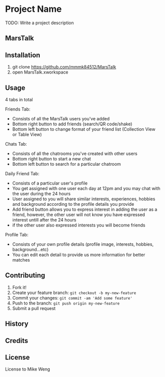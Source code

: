 # Project Name

TODO: Write a project description

## MarsTalk

## Installation

1. git clone https://github.com/mmmk84512/MarsTalk
2. open MarsTalk.xworkspace

## Usage
4 tabs in total

Friends Tab:
- Consists of all the MarsTalk users you've added
- Bottom right button to add friends (search/QR code/shake)
- Bottom left button to change format of your friend list (Collection View or Table View)

Chats Tab:
- Consists of all the chatrooms you've created with other users
- Bottom right button to start a new chat
- Bottom left button to search for a particular chatroom

Daily Friend Tab:
- Consists of a particular user's profile
- You get assigned with one user each day at 12pm and you may chat with the user during the 24 hours
- User assigned to you will share similar interests, experiences, hobbies and background according to the profile details you provide
- Add friend button allows you to express interest in adding the user as a friend, however, the other user will not know you have expressed interest untill after the 24 hours
- if the other user also expressed interests you will become friends

Profile Tab:
- Consists of your own profile details (profile image, interests, hobbies, background...etc)
- You can edit each detail to provide us more information for better matches

## Contributing

1. Fork it!
2. Create your feature branch: `git checkout -b my-new-feature`
3. Commit your changes: `git commit -am 'Add some feature'`
4. Push to the branch: `git push origin my-new-feature`
5. Submit a pull request

## History



## Credits


## License

License to Mike Weng
